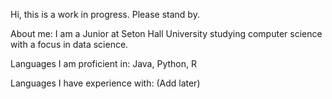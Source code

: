 Hi, this is a work in progress. Please stand by.


About me:
I am a Junior at Seton Hall University studying computer science with a focus in data science.

Languages I am proficient in:
Java, Python, R

Languages I have experience with:
(Add later)
